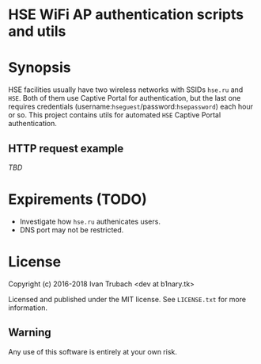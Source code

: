 HSE WiFi AP authentication scripts and utils
============================================

# Synopsis

HSE facilities usually have two wireless networks with SSIDs `hse.ru` and `HSE`.
Both of them use Captive Portal for authentication, but the last one requires
credentials (username:`hseguest`/password:`hsepassword`) each hour or so.
This project contains utils for automated `HSE` Captive Portal authentication.

## HTTP request example

*TBD*

# Expirements (TODO)

- Investigate how `hse.ru` authenicates users.
- DNS port may not be restricted.

# License

Copyright (c) 2016-2018 Ivan Trubach &lt;dev at b1nary.tk&gt;

Licensed and published under the MIT license.
See `LICENSE.txt` for more information.

## Warning

Any use of this software is entirely at your own risk.
